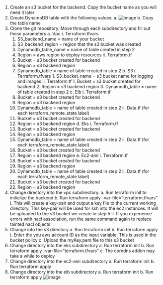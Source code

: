 1.	Create an s3 bucket for the backend.  Copy the bucket name as you will need it later
2.	Create DynamoDB table with the following values:
  a.	 ![image](https://user-images.githubusercontent.com/79755945/200183696-d03fae73-28e8-4566-9274-6bd26dadf775.png)
  b.	Copy the table name
3.	Clone the git repository.  Move through each subdirectory and fill out these parameters
  a.	Vpc
    i.	Terraform.tfvars
      1.	S3_backend_name = name of your bucket
      2.	S3_backend_region = region that the s3 bucket was created
      3.	Dynamodb_table_name = name of table created in step 2
      4.	Region = aws region to deploy resources
    ii.	Terraform.tf
      1.	Bucket = s3 bucket created for backend
      2.	Region = s3 backend region
      3.	Dynamodb_table = name of table created in step 2
  b.	S3
      i.	Terraform.tfvars
        1.	S3_bucket_name = s3 bucket name for logging and images
    ii.	Terraform.tf
        1.	Bucket = s3 bucket created for backend
        2.	Region = s3 backend region
        3.	Dynamodb_table = name of table created in step 2
  c.	Elb
    i.	Terraform.tf
      1.	Bucket = s3 bucket created for backend
      2.	Region = s3 backend region
      3.	Dynamodb_table = name of table created in step 2
    ii.	Data.tf (for each terraform_remote_state label)
      1.	Bucket = s3 bucket created for backend
      2.	Region = s3 backend region
  d.	Eks
    i.	Terraform.tf
      1.	Bucket = s3 bucket created for backend
      2.	Region = s3 backend region
      3.	Dynamodb_table = name of table created in step 2
    ii.	Data.tf (for each terraform_remote_state label)
      1.	Bucket = s3 bucket created for backend
      2.	Region = s3 backend region
      e.	Ec2-ami
    i.	Terraform.tf
      1.	Bucket = s3 bucket created for backend
      2.	Region = s3 backend region
      3.	Dynamodb_table = name of table created in step 2
    ii.	Data.tf (for each terraform_remote_state label)
      1.	Bucket = s3 bucket created for backend
      2.	Region = s3 backend region
4.	Change directory into the vpc subdirectory.
  a.	Run terraform init to initialize the backend
  b.	Run terraform apply -var-file=”terraform.tfvars”
    i.	This will create a key-pair and output a key file to the current working directory.  This key-pair will be used for ssh into the ec2 instances.  It         will be uploaded to the s3 bucket we create in step 5
    ii.	If you experience errors with nacl association, run the same command again to replace tainted nacl objects
5.	Change into the s3 directory
  a.	Run terraform init
  b.	Run terraform apply
    i.	Enter the you aws account ID as the input variable.  This is used in the bucket policy
  c.	Upload the myKey.pem file to this s3 bucket
6.	Change directory into the eks subdirectory
  a.	Run terraform init
  b.	Run terraform apply -var-file=”terraform.tfvars”
  c.	The coredns addon may take a while to deploy
7.	Change directory into the ec2-ami subdirectory
  a.	Run terraform init
  b.	Run terraform apply
8.	Change directory into the elb subdirectory
  a.	Run terraform init
  b.	Run terraform apply
  ![image](https://user-images.githubusercontent.com/79755945/200183659-5d91d8a7-0616-4f3e-ae5d-18c07aef8cdf.png)
